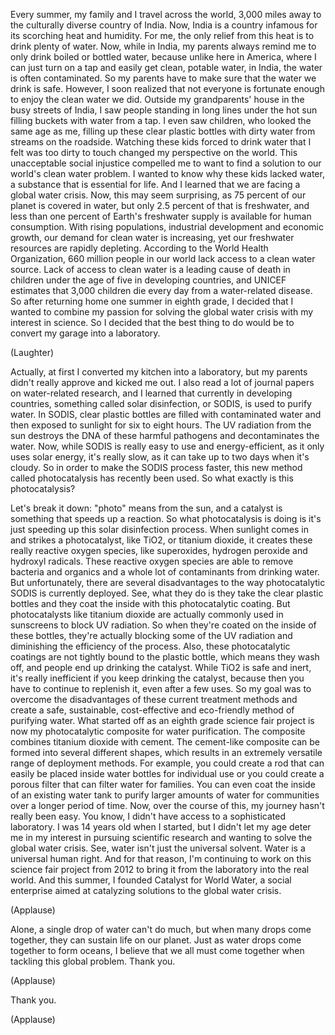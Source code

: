 
Every summer, my family and I
travel across the world,
3,000 miles away
to the culturally diverse
country of India.
Now, India is a country infamous
for its scorching heat and humidity.
For me, the only relief from this heat
is to drink plenty of water.
Now, while in India,
my parents always remind me
to only drink boiled or bottled water,
because unlike here in America,
where I can just turn on a tap
and easily get clean, potable water,
in India, the water is often contaminated.
So my parents have to make sure
that the water we drink is safe.
However, I soon realized
that not everyone is fortunate enough
to enjoy the clean water we did.
Outside my grandparents&#39; house
in the busy streets of India,
I saw people standing in long lines
under the hot sun
filling buckets with water from a tap.
I even saw children,
who looked the same age as me,
filling up these clear plastic bottles
with dirty water
from streams on the roadside.
Watching these kids
forced to drink water
that I felt was too dirty to touch
changed my perspective on the world.
This unacceptable social injustice
compelled me to want to find a solution
to our world&#39;s clean water problem.
I wanted to know
why these kids lacked water,
a substance that is essential for life.
And I learned that we are facing
a global water crisis.
Now, this may seem surprising,
as 75 percent of our planet
is covered in water,
but only 2.5 percent
of that is freshwater,
and less than one percent
of Earth&#39;s freshwater supply
is available for human consumption.
With rising populations,
industrial development
and economic growth,
our demand for clean water is increasing,
yet our freshwater resources
are rapidly depleting.
According to the
World Health Organization,
660 million people in our world
lack access to a clean water source.
Lack of access to clean water
is a leading cause of death
in children under the age of five
in developing countries,
and UNICEF estimates that 3,000 children
die every day from
a water-related disease.
So after returning home
one summer in eighth grade,
I decided that I wanted
to combine my passion
for solving the global water crisis
with my interest in science.
So I decided that the best thing to do
would be to convert my garage
into a laboratory.

(Laughter)

Actually, at first I converted
my kitchen into a laboratory,
but my parents didn&#39;t really approve
and kicked me out.
I also read a lot of journal papers
on water-related research,
and I learned that currently
in developing countries,
something called solar disinfection,
or SODIS, is used to purify water.
In SODIS, clear plastic bottles
are filled with contaminated water
and then exposed to sunlight
for six to eight hours.
The UV radiation from the sun
destroys the DNA
of these harmful pathogens
and decontaminates the water.
Now, while SODIS is really easy to use
and energy-efficient,
as it only uses solar energy,
it&#39;s really slow,
as it can take up to two days
when it&#39;s cloudy.
So in order to make
the SODIS process faster,
this new method called photocatalysis
has recently been used.
So what exactly is this photocatalysis?

Let&#39;s break it down:
&quot;photo&quot; means from the sun,
and a catalyst is something
that speeds up a reaction.
So what photocatalysis is doing
is it&#39;s just speeding up
this solar disinfection process.
When sunlight comes in
and strikes a photocatalyst,
like TiO2, or titanium dioxide,
it creates these
really reactive oxygen species,
like superoxides, hydrogen peroxide
and hydroxyl radicals.
These reactive oxygen species
are able to remove bacteria and organics
and a whole lot of contaminants
from drinking water.
But unfortunately,
there are several disadvantages
to the way photocatalytic SODIS
is currently deployed.
See, what they do is they take
the clear plastic bottles
and they coat the inside
with this photocatalytic coating.
But photocatalysts like titanium dioxide
are actually commonly used in sunscreens
to block UV radiation.
So when they&#39;re coated
on the inside of these bottles,
they&#39;re actually blocking
some of the UV radiation
and diminishing the efficiency
of the process.
Also, these photocatalytic coatings
are not tightly bound
to the plastic bottle,
which means they wash off,
and people end up drinking the catalyst.
While TiO2 is safe and inert,
it&#39;s really inefficient
if you keep drinking the catalyst,
because then you have
to continue to replenish it,
even after a few uses.
So my goal was
to overcome the disadvantages
of these current treatment methods
and create a safe, sustainable,
cost-effective and eco-friendly
method of purifying water.
What started off as an eighth grade
science fair project
is now my photocatalytic composite
for water purification.
The composite combines
titanium dioxide with cement.
The cement-like composite can be formed
into several different shapes,
which results in an extremely
versatile range of deployment methods.
For example, you could create a rod
that can easily be placed
inside water bottles for individual use
or you could create a porous filter
that can filter water for families.
You can even coat the inside
of an existing water tank
to purify larger amounts of water
for communities
over a longer period of time.
Now, over the course of this,
my journey hasn&#39;t really been easy.
You know, I didn&#39;t have access
to a sophisticated laboratory.
I was 14 years old when I started,
but I didn&#39;t let my age deter me
in my interest
in pursuing scientific research
and wanting to solve
the global water crisis.
See, water isn&#39;t
just the universal solvent.
Water is a universal human right.
And for that reason,
I&#39;m continuing to work
on this science fair project from 2012
to bring it from the laboratory
into the real world.
And this summer,
I founded Catalyst for World Water,
a social enterprise aimed at catalyzing
solutions to the global water crisis.

(Applause)

Alone, a single drop of water
can&#39;t do much,
but when many drops come together,
they can sustain life on our planet.
Just as water drops
come together to form oceans,
I believe that we all must come together
when tackling this global problem.
Thank you.

(Applause)

Thank you.

(Applause)

